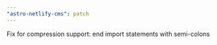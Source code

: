 ```yaml
---
"astro-netlify-cms": patch
---
```


Fix for compression support: end import statements with semi-colons
